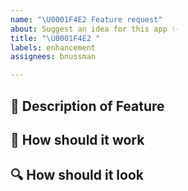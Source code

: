 ```yaml
---
name: "\U0001F4E2 Feature request"
about: Suggest an idea for this app ✨
title: "\U0001F4E2 "
labels: enhancement
assignees: bnussman

---
```


## 📝 Description of Feature

## 🔧 How should it work

## 🔍 How should it look
